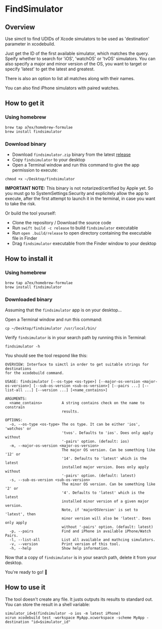 # FindSimulator

## Overview
Use simctl to find UDIDs of Xcode simulators to be used as 'destination' parameter in xcodebuild.

Just get the ID of the first available simulator, which matches the query.
Speify whether to search for 'iOS', 'watchOS' or 'tvOS' simulators. You can also specify a major and minor version of the OS, you want to target or specify 'latest' to get the latest and greatest.

There is also an option to list all matches along with their names.

You can also find iPhone simulators with paired watches.

## How to get it
### Using homebrew
```
brew tap a7ex/homebrew-formulae
brew install findsimulator
```
### Download binary
- Download `findsimulator.zip` binary from the latest [release](https://github.com/a7ex/FindSimulator/releases/latest)
- Copy `findsimulator` to your desktop
- Open a Terminal window and run this command to give the app permission to execute:

```
chmod +x ~/Desktop/findsimulator
```
**IMPORTANT NOTE:** This binary is not notarized/certified by Apple yet. So you must go to SystemSettings:Security and explicitely allow the app to execute, after the first attempt to launch it in the terminal, in case you want to take the risk.


Or build the tool yourself:

- Clone the repository / Download the source code
- Run `swift build -c release` to build `findsimulator` executable
- Run `open .build/release` to open directory containing the executable file in Finder
- Drag `findsimulator` executable from the Finder window to your desktop

## How to install it
### Using homebrew
```
brew tap a7ex/homebrew-formulae
brew install findsimulator
```
### Downloaded binary
Assuming that the `findsimulator` app is on your desktop…

Open a Terminal window and run this command:
```
cp ~/Desktop/findsimulator /usr/local/bin/
```
Verify `findsimulator` is in your search path by running this in Terminal:
```
findsimulator -h
```
You should see the tool respond like this:
```
OVERVIEW: Interface to simctl in order to get suitable strings for destinations
for the xcodebuild command.

USAGE: findsimulator [--os-type <os-type>] [--major-os-version <major-os-version>] [--sub-os-version <sub-os-version>] [--pairs ...] [--list-all ...] [--version ...] [<name_contains>]

ARGUMENTS:
  <name_contains>         A string contains check on the name to constrain
                          results. 

OPTIONS:
  -o, --os-type <os-type> The os type. It can be either 'ios', 'watchos' or
                          'tvos'. Defaults to 'ios'. Does only apply without
                          '-pairs' option. (default: ios)
  -m, --major-os-version <major-os-version>
                          The major OS version. Can be something like '12' or
                          '14'. Defaults to 'latest' which is the latest
                          installed major version. Does only apply without
                          '-pairs' option. (default: latest)
  -s, --sub-os-version <sub-os-version>
                          The minor OS version. Can be something like '2' or
                          '4'. Defaults to 'latest' which is the latest
                          installed minor version of a given major version.
                          Note, if 'majorOSVersion' is set to 'latest', then
                          minor version will also be 'latest'. Does only apply
                          without '-pairs' option. (default: latest)
  -p, --pairs             Find and iPhone in available iPhone/Watch Pairs. 
  -l, --list-all          List all available and mathcing simulators. 
  -v, --version           Print version of this tool. 
  -h, --help              Show help information.
```
Now that a copy of `findsimulator` is in your search path, delete it from your desktop.

You're ready to go! 🎉

## How to use it
The tool doesn't create any file. It justs outputs its results to standard out.
You can store the result in a shell variable:
```
simulator_id=$(findsimulator -o ios -m latest iPhone)
xcrun xcodebuild test -workspace MyApp.xcworkspace -scheme MyApp -destination "id=$simulator_id"

```
